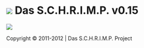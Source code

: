 ![](https://raw.github.com/TheB3Rt0z/schrimp/master/.inc/img/schrimp_favicon.ico "") Das S.C.H.R.I.M.P. v0.15
=========================



![](https://raw.github.com/TheB3Rt0z/schrimp/master/.inc/img/schrimp.png "")




Copyright © 2011-2012 | Das S.C.H.R.I.M.P. Project